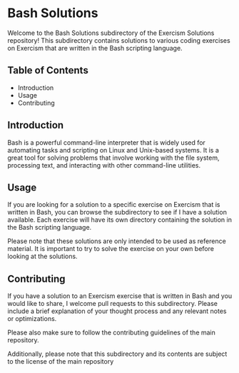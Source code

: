 # Bash Solutions
Welcome to the Bash Solutions subdirectory of the Exercism Solutions repository! This subdirectory contains solutions to various coding exercises on Exercism that are written in the Bash scripting language.

## Table of Contents
* Introduction
* Usage
* Contributing

## Introduction
Bash is a powerful command-line interpreter that is widely used for automating tasks and scripting on Linux and Unix-based systems. It is a great tool for solving problems that involve working with the file system, processing text, and interacting with other command-line utilities.

## Usage
If you are looking for a solution to a specific exercise on Exercism that is written in Bash, you can browse the subdirectory to see if I have a solution available. Each exercise will have its own directory containing the solution in the Bash scripting language.

Please note that these solutions are only intended to be used as reference material. It is important to try to solve the exercise on your own before looking at the solutions.

## Contributing
If you have a solution to an Exercism exercise that is written in Bash and you would like to share, I welcome pull requests to this subdirectory. Please include a brief explanation of your thought process and any relevant notes or optimizations.

Please also make sure to follow the contributing guidelines of the main repository.

Additionally, please note that this subdirectory and its contents are subject to the license of the main repository
